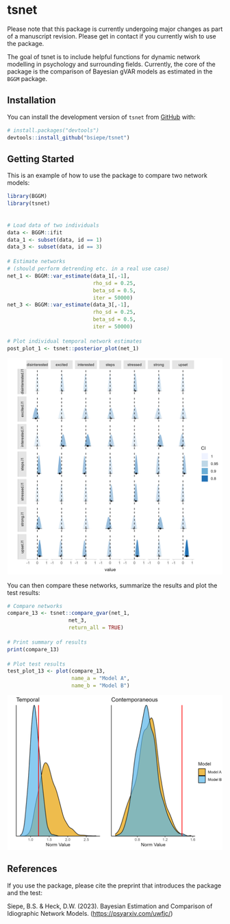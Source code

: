 
<!-- README.md is generated from README.Rmd. Please edit that file -->

# tsnet

<!-- badges: start -->
<!-- badges: end -->

Please note that this package is currently undergoing major changes as
part of a manuscript revision. Please get in contact if you currently
wish to use the package.

The goal of tsnet is to include helpful functions for dynamic network
modelling in psychology and surrounding fields. Currently, the core of
the package is the comparison of Bayesian gVAR models as estimated in
the `BGGM` package.

## Installation

You can install the development version of `tsnet` from
[GitHub](https://github.com/bsiepe/tsnet) with:

``` r
# install.packages("devtools")
devtools::install_github("bsiepe/tsnet")
```

## Getting Started

This is an example of how to use the package to compare two network
models:

``` r
library(BGGM)
library(tsnet)


# Load data of two individuals
data <- BGGM::ifit
data_1 <- subset(data, id == 1)
data_3 <- subset(data, id == 3)

# Estimate networks
# (should perform detrending etc. in a real use case)
net_1 <- BGGM::var_estimate(data_1[,-1],
                            rho_sd = 0.25, 
                            beta_sd = 0.5,
                            iter = 50000)
net_3 <- BGGM::var_estimate(data_3[,-1],
                            rho_sd = 0.25, 
                            beta_sd = 0.5,
                            iter = 50000)

# Plot individual temporal network estimates
post_plot_1 <- tsnet::posterior_plot(net_1)
```

![](man/figures/post_plot_example.png)

You can then compare these networks, summarize the results and plot the
test results:

``` r
# Compare networks
compare_13 <- tsnet::compare_gvar(net_1, 
                    net_3,
                    return_all = TRUE)

# Print summary of results
print(compare_13)

# Plot test results
test_plot_13 <- plot(compare_13,
                     name_a = "Model A",
                     name_b = "Model B")
```

![](man/figures/test_plot_example.png)

## References

If you use the package, please cite the preprint that introduces the
package and the test:

Siepe, B.S. & Heck, D.W. (2023). Bayesian Estimation and Comparison of
Idiographic Network Models. (<https://psyarxiv.com/uwfjc/>)

